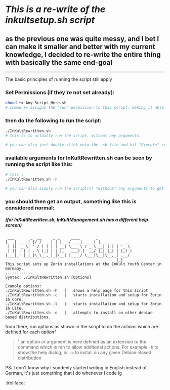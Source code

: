 # ***This is a re-write of the inkultsetup.sh script***
## **as the previous one was quite messy, and I bet I can make it smaller and better with my current knowledge, I decided to re-write the entire thing with basically the same end-goal**

---

The basic principles of running the script still apply

### Set Permissions (if they're not set already):
```bash
chmod +x Any-Script-Here.sh
# chmod +x assigns the "run" permission to this script, making it able to be executed.
```

### then do the following to run the script:
```bash
./InKultRewritten.sh
# this is to actually run the script, without any arguments.

# you can also just double-click onto the .sh file and hit "Execute" in the upcoming window
```

### available arguments for **InKultRewritten.sh** can be seen by running the script like this:
```bash
# this ↓
./InKultRewritten.sh -h

# you can also simply run the script(s) *without* any arguments to get a GUI that you can interact with using your mouse
```

### you should then get an output, something like this is considered normal:
##### (for InKultRewritten.sh, InKultManagement.sh has a different help screen)
```
 ___       _  __     _ _     ____       _               
|_ _|_ __ | |/ /   _| | |_  / ___|  ___| |_ _   _ _ __  
 | || '_ \| ' / | | | | __| \___ \ / _ \ __| | | | '_ \ 
 | || | | | . \ |_| | | |_   ___) |  __/ |_| |_| | |_) |
|___|_| |_|_|\_\__,_|_|\__| |____/ \___|\__|\__,_| .__/ 
                                                 |_|    
This script sets up Zorin installations at the InKult Youth Center in Germany.
------------
Syntax: ./InKultRewritten.sh [Options]

Example options:
./InKultRewritten.sh -h   |   shows a help page for this script
./InKultRewritten.sh -c   |   starts installation and setup for Zorin 16 Core.
./InKultRewritten.sh -l   |   starts installation and setup for Zorin 16 Lite.
./InKultRewritten.sh -o   |   attempts to install on other debian-based distributions.
```

from there, run options as shown in the script to do the actions which are defined for each *option¹*


> ¹ an option or argument is here defined as an extension to the command which is ran to allow additonal actions. For example `-h` to show the help dialog, or `-o` to install on any given Debian-Based distribution

PS: I don't know why I suddenly started writing in English instead of German, it's just something that I do whenever I code ig

:trollface:
